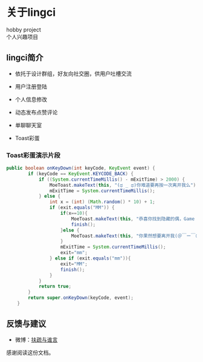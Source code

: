 # 关于lingci

hobby project  
个人兴趣项目


## lingci简介

- 依托于设计群组，好友向社交圈，供用户吐槽交流

- 用户注册登陆

- 个人信息修改

- 动态发布点赞评论

- 单聊聊天室

- Toast彩蛋



### Toast彩蛋演示片段


``` java
public boolean onKeyDown(int keyCode, KeyEvent event) {
        if (keyCode == KeyEvent.KEYCODE_BACK) {
            if ((System.currentTimeMillis() - mExitTime) > 2000) {
                MoeToast.makeText(this, "(ಥ _ ಥ)你难道要再按一次离开我么");
                mExitTime = System.currentTimeMillis();
            } else {
                int x = (int) (Math.random() * 10) + 1;
                if (exit.equals("MM")) {
                    if(x==10){
                        MoeToast.makeText(this, "恭喜你找到隐藏的偶，Game over!");
                        finish();
                    }else {
                        MoeToast.makeText(this, "你果然想要离开我(＠￣ー￣＠)");
                    }
                    mExitTime = System.currentTimeMillis();
                    exit="mm";
                } else if (exit.equals("mm")){
                    exit="MM";
                    finish();
                }
            }
            return true;
        }
        return super.onKeyDown(keyCode, event);
    }

```

## 反馈与建议
- 微博：[扶疏与谁言](http://weibo.com/374845241)
    

感谢阅读这份文档。

